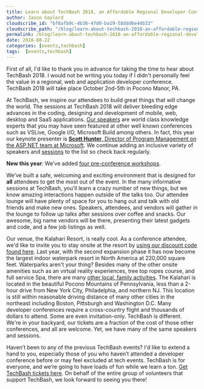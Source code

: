 ```yaml
---
title: Learn about TechBash 2018, an Affordable Regional Developer Conference
author: Jason Gaylord
cloudscribe_id: "bf8afb9c-4b36-47d0-ba19-58ddd6e44b33"
cloudscribe_path: "/blog/learn-about-techbash-2018-an-affordable-regional-developer-conference"
permalink: /blog/learn-about-techbash-2018-an-affordable-regional-developer-conference
date: 2018-08-22
categories: [events,techbash]
tags:  [events,techbash]
---
```


First of all, I'd like to thank you in advance for taking the time to hear about TechBash 2018. I would not be writing you today if I didn't personally feel the value in a regional, web and application developer conference. TechBash 2018 will take place October 2nd-5th in Pocono Manor, PA.

At TechBash, we inspire our attendees to build great things that will change the world. The sessions at TechBash 2018 will deliver bleeding edge advances in the coding, designing and development of mobile, web, desktop and SaaS applications. [Our speakers](https://jasong.us/2q2zERh) are world class knowledge experts that you may have seen featured at other well known conferences such as VSLive, Google I/O, Microsoft Build among others. In fact, this year our keynote presenter is [**Scott Hunter**, Director of Program Management on the ASP.NET team at Microsoft](https://jasong.us/2ztxAtE). We continue adding an inclusive variety of speakers and [sessions](https://jasong.us/2xWz9Qw) to the list so check back regularly.

**New this year**: We've added [four pre-conference workshops](https://jasong.us/2SVrBF3).

We’ve built a safe, welcoming and exciting environment that is designed for **all** attendees to get the most out of the event. In the many informative sessions at TechBash, you’ll learn a crazy number of new things, but we know amazing interactions happen outside of the talks too. Our attendee lounge will have plenty of space for you to hang out and talk with old friends and make new ones. Speakers, attendees, and vendors will gather in the lounge to follow up talks after sessions over coffee and snacks. Our awesome, big name vendors will be there, presenting their latest gadgets and code, and a few job listings as well.

Our venue, the Kalahari Resort, is really cool. As a conference attendee, we'd like to invite you to stay onsite at the resort by [using our discount code found here](https://jasong.us/2Akujxl). Last year, with the second expansion phase it has now become the largest indoor waterpark resort in North America at 220,000 square feet. Waterparks aren't your thing? Besides many of the other onsite amenities such as an virtual reality experiences, tree top ropes course, and full service Spa, there are many [other local, family activities](https://jasong.us/2YUxoys). The Kalahari is located in the beautiful Pocono Mountains of Pennsylvania, less than a 2-hour drive from New York City, Philadelphia, and northern NJ. This location is still within reasonable driving distance of many other cities in the northeast including Boston, Pittsburgh and Washington D.C. Many developer conferences require a cross-country flight and thousands of dollars to attend. Some are even invitation-only. TechBash is different. We're in your backyard, our tickets are a fraction of the cost of those other conferences, and all are welcome. Yet, we have many of the same speakers and sessions.

Haven’t been to any of the previous TechBash events? I'd like to extend a hand to you, especially those of you who haven’t attended a developer conference before or may feel excluded at tech events. TechBash is for everyone, and we’re going to have loads of fun while we learn a ton. [Get TechBash tickets here](https://jasong.us/35Ow8yh). On behalf of the entire group of volunteers that support TechBash, we look forward to seeing you there!